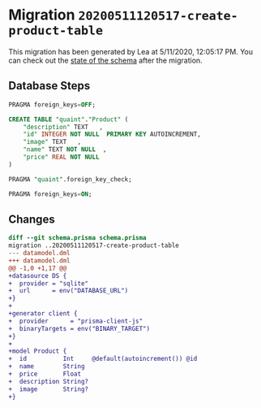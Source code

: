 # Migration `20200511120517-create-product-table`

This migration has been generated by Lea at 5/11/2020, 12:05:17 PM.
You can check out the [state of the schema](./schema.prisma) after the migration.

## Database Steps

```sql
PRAGMA foreign_keys=OFF;

CREATE TABLE "quaint"."Product" (
    "description" TEXT   ,
    "id" INTEGER NOT NULL  PRIMARY KEY AUTOINCREMENT,
    "image" TEXT   ,
    "name" TEXT NOT NULL  ,
    "price" REAL NOT NULL  
) 

PRAGMA "quaint".foreign_key_check;

PRAGMA foreign_keys=ON;
```

## Changes

```diff
diff --git schema.prisma schema.prisma
migration ..20200511120517-create-product-table
--- datamodel.dml
+++ datamodel.dml
@@ -1,0 +1,17 @@
+datasource DS {
+  provider = "sqlite"
+  url      = env("DATABASE_URL")
+}
+
+generator client {
+  provider      = "prisma-client-js"
+  binaryTargets = env("BINARY_TARGET")
+}
+
+model Product {
+  id          Int     @default(autoincrement()) @id
+  name        String
+  price       Float
+  description String?
+  image       String?
+}
```


